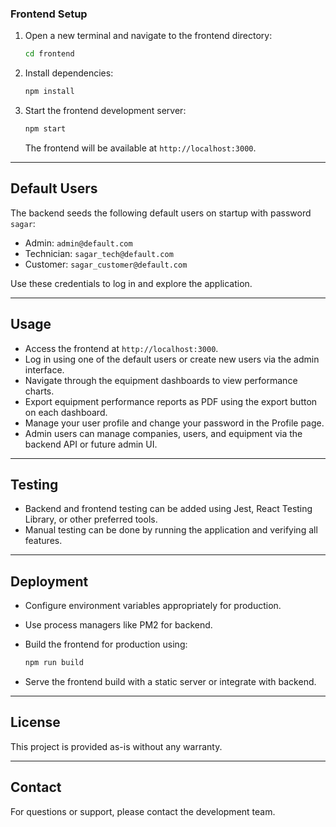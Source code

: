 ### Frontend Setup

1. Open a new terminal and navigate to the frontend directory:

   ```bash
   cd frontend
   ```

2. Install dependencies:

   ```bash
   npm install
   ```

3. Start the frontend development server:

   ```bash
   npm start
   ```

   The frontend will be available at `http://localhost:3000`.

---

## Default Users

The backend seeds the following default users on startup with password `sagar`:

- Admin: `admin@default.com`
- Technician: `sagar_tech@default.com`
- Customer: `sagar_customer@default.com`

Use these credentials to log in and explore the application.

---

## Usage

- Access the frontend at `http://localhost:3000`.
- Log in using one of the default users or create new users via the admin interface.
- Navigate through the equipment dashboards to view performance charts.
- Export equipment performance reports as PDF using the export button on each dashboard.
- Manage your user profile and change your password in the Profile page.
- Admin users can manage companies, users, and equipment via the backend API or future admin UI.

---

## Testing

- Backend and frontend testing can be added using Jest, React Testing Library, or other preferred tools.
- Manual testing can be done by running the application and verifying all features.

---

## Deployment

- Configure environment variables appropriately for production.
- Use process managers like PM2 for backend.
- Build the frontend for production using:

  ```bash
  npm run build
  ```

- Serve the frontend build with a static server or integrate with backend.

---

## License

This project is provided as-is without any warranty.

---

## Contact

For questions or support, please contact the development team.
